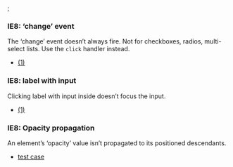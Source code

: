 ;

### IE8: ‘change’ event

The ‘change’ event doesn’t always fire. Not for checkboxes, radios, multi-select lists. Use the `click` handler instead.

-   [(1)](http://stackoverflow.com/questions/8005442/checkbox-change-event-works-when-click-the-label-in-ie8-ie7)

### IE8: label with input

Clicking label with input inside doesn’t focus the input.

-   [(1)](http://www.gtalbot.org/BrowserBugsSection/MSIE7Bugs/LabelForWithImage.html)

### IE8: Opacity propagation

An element’s ‘opacity’ value isn’t propagated to its positioned descendants.

-   [test case](http://jhop.me/tests/bugs/ie8/opacity_positioned.html)
